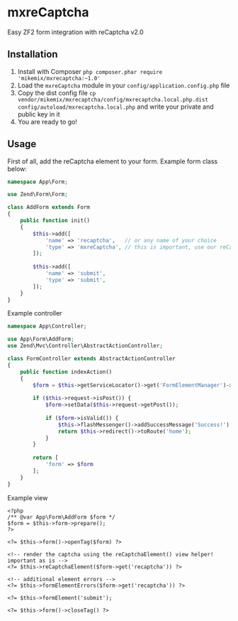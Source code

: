 # mxreCaptcha

Easy ZF2 form integration with reCaptcha v2.0



## Installation

1. Install with Composer `php composer.phar require 'mikemix/mxrecaptcha:~1.0'`
2. Load the `mxreCaptcha` module in your `config/application.config.php` file
3. Copy the dist config file `cp vendor/mikemix/mxrecaptcha/config/mxrecaptcha.local.php.dist config/autoload/mxrecaptcha.local.php` and write your private and public key in it
4. You are ready to go!

## Usage

First of all, add the reCaptcha element to your form. Example form class below:

```php
namespace App\Form;

use Zend\Form\Form;

class AddForm extends Form
{
    public function init()
    {
        $this->add([
            'name' => 'recaptcha',   // or any name of your choice
            'type' => 'mxreCaptcha', // this is important, use our reCaptcha component
        ]);
        
        $this->add([
            'name' => 'submit',
            'type' => 'submit',
        ]);
    }
}
```

Example controller

```php
namespace App\Controller;

use App\Form\AddForm;
use Zend\Mvc\Controller\AbstractActionController;

class FormController extends AbstractActionController
{
    public function indexAction()
    {
        $form = $this->getServiceLocator()->get('FormElementManager')->get(AddForm::class);
        
        if ($this->request->isPost()) {
            $form->setData($this->request->getPost());
            
            if ($form->isValid()) {
                $this->flashMessenger()->addSuccessMessage('Success!');
                return $this->redirect()->toRoute('home');
            }
        }
        
        return [
            'form' => $form
        ];
    }
}
```

Example view

```
<?php
/** @var App\Form\AddForm $form */
$form = $this->form->prepare();
?>

<?= $this->form()->openTag($form) ?>

<!-- render the captcha using the reCaptchaElement() view helper! important as is -->
<?= $this->reCaptchaElement($form->get('recaptcha')) ?>

<!-- additional element errors -->
<?= $this->formElementErrors($form->get('recaptcha')) ?>

<?= $this->formElement('submit');

<?= $this->form()->closeTag() ?>
```
